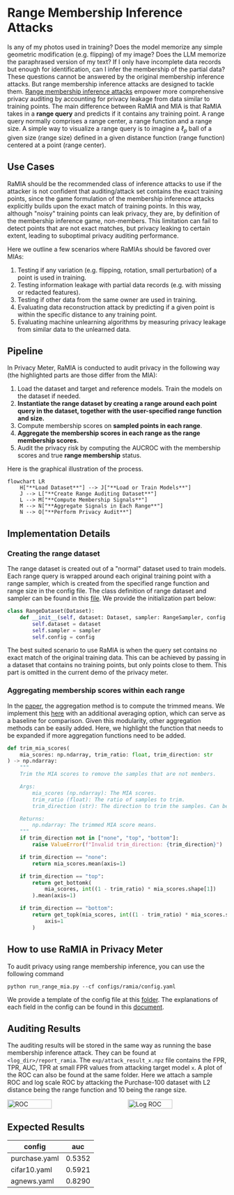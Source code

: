 # Range Membership Inference Attacks
Is any of my photos used in training? Does the model memorize any simple geometric modification (e.g. flipping) of my image? Does the LLM memorize the paraphrased version of my text? If I only have incomplete data records but enough for identification, can I infer the membership of the partial data? These questions cannot be answered by the original membership inference attacks. But range membership inference attacks are designed to tackle them. [Range membership inference attacks](https://arxiv.org/pdf/2408.05131) empower more comprehensive privacy auditing by accounting for privacy leakage from data similar to training points. The main difference between RaMIA and MIA is that RaMIA takes in a **range query** and predicts if it contains any training point. A range query normally comprises a range center, a range function and a range size. A simple way to visualize a range query is to imagine a $\ell_p$ ball of a given size (range size) defined in a given distance function (range function) centered at a point (range center).

## Use Cases
RaMIA should be the recommended class of inference attacks to use if the attacker is not confident that auditing/attack set contains the exact training points, since the game formulation of the membership inference attacks explicitly builds upon the exact match of training points. In this way, although "noisy" training points can leak privacy, they are, by definition of the membership inference game, non-members. This limitation can fail to detect points that are not exact matches, but privacy leaking to certain extent, leading to suboptimal privacy auditing performance. 

Here we outline a few scenarios where RaMIAs should be favored over MIAs:
1. Testing if any variation (e.g. flipping, rotation, small perturbation) of a point is used in training.
2. Testing information leakage with partial data records (e.g. with missing or redacted features).
3. Testing if other data from the same owner are used in training.
4. Evaluating data reconstruction attack by predicting if a given point is within the specific distance to any training point.
5. Evaluating machine unlearning algorithms by measuring privacy leakage from similar data to the unlearned data.

## Pipeline
In Privacy Meter, RaMIA is conducted to audit privacy in the following way (the highlighted parts are those differ from the MIA):
1. Load the dataset and target and reference models. Train the models on the dataset if needed.
2. **Instantiate the range dataset by creating a range around each point query in the dataset, together with the user-specified range function and size.**
3. Compute membership scores on **sampled points in each range**.
4. **Aggregate the membership scores in each range as the range membership scores.**
5. Audit the privacy risk by computing the AUCROC with the membership scores and true **range membership** status.

Here is the graphical illustration of the process.

```mermaid
flowchart LR
    H["**Load Dataset**"] --> J["**Load or Train Models**"]
    J --> L["**Create Range Auditing Dataset**"]
    L --> M["**Compute Membership Signals**"]
    M --> N["**Aggregate Signals in Each Range**"]
    N --> O["**Perform Privacy Audit**"]
```

## Implementation Details
### Creating the range dataset
The range dataset is created out of a "normal" dataset used to train models. Each range query is wrapped around each original training point with a range sampler, which is created from the specified range function and range size in the config file. The class definition of range dataset and sampler can be found in this [file](../dataset/range_dataset.py). We provide the initialization part below:
```python
class RangeDataset(Dataset):
    def __init__(self, dataset: Dataset, sampler: RangeSampler, config: dict):
        self.dataset = dataset
        self.sampler = sampler
        self.config = config
```

The best suited scenario to use RaMIA is when the query set contains no exact match of the original training data. This can be achieved by passing in a dataset that contains no training points, but only points close to them. This part is omitted in the current demo of the privacy meter.


### Aggregating membership scores within each range
In the [paper](https://arxiv.org/pdf/2408.05131), the aggregation method is to compute the trimmed means. We implement this [here](../ramia_scores.py) with an additional averaging option, which can serve as a baseline for comparison. Given this modularity, other aggregation methods can be easily added. Here, we highlight the function that needs to be expanded if more aggregation functions need to be added.
```python
def trim_mia_scores(
    mia_scores: np.ndarray, trim_ratio: float, trim_direction: str
) -> np.ndarray:
    """
    Trim the MIA scores to remove the samples that are not members.

    Args:
        mia_scores (np.ndarray): The MIA scores.
        trim_ratio (float): The ratio of samples to trim.
        trim_direction (str): The direction to trim the samples. Can be "none", "top", or "bottom".

    Returns:
        np.ndarray: The trimmed MIA score means.
    """
    if trim_direction not in ["none", "top", "bottom"]:
        raise ValueError(f"Invalid trim_direction: {trim_direction}")

    if trim_direction == "none":
        return mia_scores.mean(axis=1)

    if trim_direction == "top":
        return get_bottomk(
            mia_scores, int((1 - trim_ratio) * mia_scores.shape[1])
        ).mean(axis=1)

    if trim_direction == "bottom":
        return get_topk(mia_scores, int((1 - trim_ratio) * mia_scores.shape[1])).mean(
            axis=1
        )
```

## How to use RaMIA in Privacy Meter
To audit privacy using range membership inference, you can use the following command
```
python run_range_mia.py --cf configs/ramia/config.yaml
```
We provide a template of the config file at this [folder](../configs/ramia/). The explanations of each field in the config can be found in this [document](../configs/ramia/README.md).

## Auditing Results
The auditing results will be stored in the same way as running the base membership inference attack. They can be found at `<log_dir>/report_ramia`. The `exp/attack_result_x.npz` file contains the FPR, TPR, AUC, TPR at small FPR values from attacking target model `x`. A plot of the ROC can also be found at the same folder. Here we attach a sample ROC and log scale ROC by attacking the Purchase-100 dataset with L2 distance being the range function and 10 being the range size.

<div style="display: flex; justify-content: space-between;">
    <img src="../demo_purchase/report_ramia/exp/ROC_0.png" alt="ROC" width="45%">
    <img src="../demo_purchase/report_ramia/exp/ROC_log_0.png" alt="Log ROC" width="45%">
</div>


## Expected Results
| config | auc |
|--------|-----|
| purchase.yaml       |  0.5352   |
| cifar10.yaml       |  0.5921   |
| agnews.yaml       | 0.8290   |